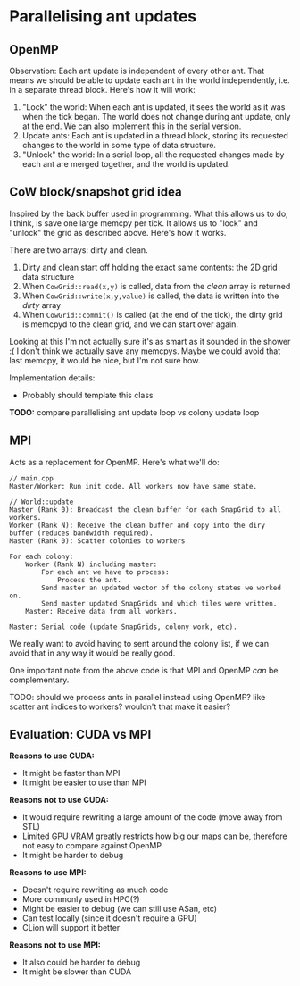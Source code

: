 # Parallelising ant updates
## OpenMP
Observation: Each ant update is independent of every other ant. That means we should be able to
update each ant in the world independently, i.e. in a separate thread block. Here's how it will work:

1. "Lock" the world: When each ant is updated, it sees the world as it was when the tick began. The
world does not change during ant update, only at the end. We can also implement this in the serial
version.
2. Update ants: Each ant is updated in a thread block, storing its requested changes to the world in some type of
data structure.
3. "Unlock" the world: In a serial loop, all the requested changes made by each ant are merged
together, and the world is updated.

## CoW block/snapshot grid idea
Inspired by the back buffer used in programming. What this allows us to do, I think, is save one
large memcpy per tick. It allows us to "lock" and "unlock" the grid as described above. Here's how
it works.

There are two arrays: dirty and clean.

1. Dirty and clean start off holding the exact same contents: the 2D grid data structure
2. When `CowGrid::read(x,y)` is called, data from the _clean_ array is returned
3. When `CowGrid::write(x,y,value)` is called, the data is written into the _dirty_ array
4. When `CowGrid::commit()` is called (at the end of the tick), the dirty grid is memcpyd to the
clean grid, and we can start over again.

Looking at this I'm not actually sure it's as smart as it sounded in the shower :( I don't think we
actually save any memcpys. Maybe we could avoid that last memcpy, it would be nice, but I'm not sure
how.

Implementation details:
- Probably should template this class

**TODO:** compare parallelising ant update loop vs colony update loop

## MPI
Acts as a replacement for OpenMP. Here's what we'll do:

```
// main.cpp
Master/Worker: Run init code. All workers now have same state.

// World::update
Master (Rank 0): Broadcast the clean buffer for each SnapGrid to all workers.
Worker (Rank N): Receive the clean buffer and copy into the diry buffer (reduces bandwidth required).
Master (Rank 0): Scatter colonies to workers

For each colony:
    Worker (Rank N) including master: 
        For each ant we have to process:
            Process the ant.
        Send master an updated vector of the colony states we worked on.
        Send master updated SnapGrids and which tiles were written.
    Master: Receive data from all workers.
    
Master: Serial code (update SnapGrids, colony work, etc).
```

We really want to avoid having to sent around the colony list, if we can avoid that in any way
it would be really good.

One important note from the above code is that MPI and OpenMP _can_ be complementary.

TODO: should we process ants in parallel instead using OpenMP? like scatter ant indices to workers?
wouldn't that make it easier?

## Evaluation: CUDA vs MPI
**Reasons to use CUDA:**

- It might be faster than MPI
- It might be easier to use than MPI

**Reasons not to use CUDA:**

- It would require rewriting a large amount of the code (move away from STL)
- Limited GPU VRAM greatly restricts how big our maps can be, therefore not easy to compare against
OpenMP
- It might be harder to debug

**Reasons to use MPI:**

- Doesn't require rewriting as much code
- More commonly used in HPC(?)
- Might be easier to debug (we can still use ASan, etc)
- Can test locally (since it doesn't require a GPU)
- CLion will support it better

**Reasons not to use MPI:**

- It also could be harder to debug
- It might be slower than CUDA
